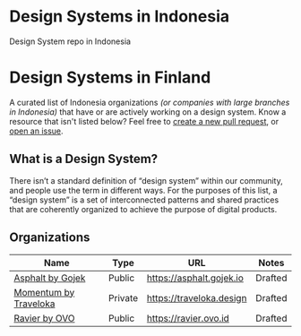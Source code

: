 # Design Systems in Indonesia
Design System repo in Indonesia

# Design Systems in Finland

A curated list of Indonesia organizations _(or companies with large branches in Indonesia)_ that have or are actively working on a design system. Know a resource that isn't listed below? Feel free to [create a new pull request](https://github.com/daengdoang/design-systems-in-indonesia/compare), or [open an issue](https://github.com/viljamis/design-systems-in-indonesia/issues/new).

## What is a Design System?

There isn’t a standard definition of “design system” within our community, and people use the term in different ways. For the purposes of this list, a “design system” is a set of interconnected patterns and shared practices that are coherently organized to achieve the purpose of digital products.

## Organizations

| Name | Type | URL | Notes
| --- | --- | --- | --- |
| [Asphalt by Gojek](https://asphalt.gojek.io) | Public | https://asphalt.gojek.io | Drafted |
| [Momentum by Traveloka](https://traveloka.design) | Private | https://traveloka.design | Drafted |
| [Ravier by OVO](https://ravier.ovo.id) | Public | https://ravier.ovo.id | Drafted |

